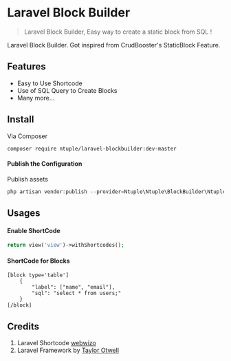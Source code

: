 # Laravel Block Builder

> Laravel Block Builder, Easy way to create a static block from SQL !

Laravel Block Builder. Got inspired from CrudBooster's StaticBlock Feature. 

## Features 
- Easy to Use Shortcode
- Use of SQL Query to Create Blocks
- Many more...

## Install
Via Composer
```
composer require ntuple/laravel-blockbuilder:dev-master
```

#### Publish the Configuration
Publish assets
```php
php artisan vendor:publish --provider=Ntuple\Ntuple\BlockBuilder\Ntuple\BlockBuilderServiceProvider
```

## Usages

#### Enable ShortCode

```php
return view('view')->withShortcodes();
```

#### ShortCode for Blocks
```
[block type='table']
    {
        "label": ["name", "email"],
        "sql": "select * from users;"
    }
[/block]
```

## Credits
1. Laravel Shortcode [webwizo](hhttps://github.com/webwizo/laravel-shortcodes)
3. Laravel Framework by [Taylor Otwell](https://github.com/laravel/laravel)

